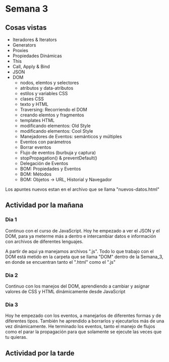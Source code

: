 # Semana 3
## Cosas vistas
<ul>
  <li>Iteradores & Iterators</li>
  <li>Generators</li>
  <li>Proxies</li>
  <li>Propiedades Dinámicas</li>
  <li>This</li>
  <li>Call, Apply & Bind</li>
  <li>JSON</li>
  <li>DOM
    <ul>
        <li>nodos, elemtos y selectores</li>
        <li>atributos y data-atributos</li>
        <li>estilos y variables CSS</li>
        <li>clases CSS</li>
        <li>texto y HTML</li>
        <li>Traversing: Recorriendo el DOM</li>
        <li>creando elemtos y fragmentos</li>
        <li>templates HTML</li>
        <li>modificando elementos: Old Style</li>
        <li>modificando elementos: Cool Style</li>
        <li>Manejadores de Eventos: semánticos y múltiples</li>
        <li>Eventos con parámetros</li>
        <li>Borrar eventos</li>
        <li>Flujo de eventos (burbuja y captura)</li>
        <li>stopPropagation() & preventDefault()</li>
        <li>Delegación de Eventos</li>
        <li>BOM: Propiedades y Eventos</li>
        <li>BOM: Métodos</li>
        <li>BOM: Objetos -> URL, Historial y Navegador</li>
    </ul>
  </li>
</ul>

<p>Los apuntes nuevos estan en el archivo que se llama "nuevos-datos.html"</p>

## Actividad por la mañana

  ### Dia 1
  
  <p>Continuo con el curso de JavaScript. Hoy he empezado a ver el JSON y el DOM, para ya meterme más a dentro e intercambiar datos e información con archivos de diferentes lenguajes.</p>

  <p>A partir de aqui ya manejamos archivos ".js". Todo lo que trabajo con el DOM está metido en la carpeta que se llama "DOM" dentro de la Semana_3, en donde se encuentran tanto el ".html" como el ".js"</p>
  
  ### Dia 2
  
  <p>Continuo con los manejos del DOM, aprendiendo a cambiar y asignar valores de CSS y HTML dinámicamente desde JavaScript</p>
  
  ### Dia 3
  
  <p>Hoy he empezado con los eventos, a manejarlos de diferentes formas y de diferentes tipos. También he aprendido a borrarlos y ejecutarlos más de una vez dinámicamente. He terminado los eventos, tanto el manejo de flujos como el parar la propagación para que solamente se ejecute las veces que tu quieras.</p>

  ## Actividad por la tarde
  <p></p>
  <p></p>
